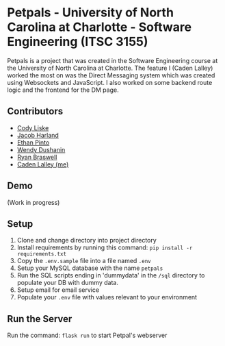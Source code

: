 # Petpals - University of North Carolina at Charlotte - Software Engineering (ITSC 3155)

Petpals is a project that was created in the Software Engineering course at the University of North Carolina at Charlotte. The feature I (Caden Lalley) worked the most on was the Direct Messaging system which was created using Websockets and JavaScript. I also worked on some backend route logic and the frontend for the DM page.

## Contributors
* [Cody Liske](https://github.com/cliske94)
* [Jacob Harland](https://github.com/JacobHarland)
* [Ethan Pinto](https://github.com/EthanPintoA)
* [Wendy Dushanin](https://github.com/wDushanin)
* [Ryan Braswell](https://github.com/braswellry67)
* [Caden Lalley (me)](https://github.com/cadenlalley)

## Demo
(Work in progress)

## Setup
1. Clone and change directory into project directory
2. Install requirements by running this command: `pip install -r requirements.txt`
3. Copy the `.env.sample` file into a file named `.env`
4. Setup your MySQL database with the name `petpals`
5. Run the SQL scripts ending in 'dummydata' in the `/sql` directory to populate your DB with dummy data.
6. Setup email for email service
7. Populate your `.env` file with values relevant to your environment


## Run the Server
Run the command: `flask run` to start Petpal's webserver 
